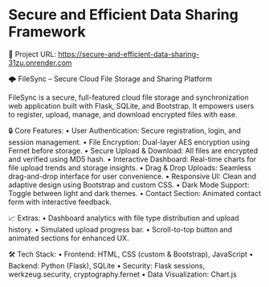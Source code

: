 # Secure and Efficient Data Sharing Framework

🔗 Project URL: https://secure-and-efficient-data-sharing-31zu.onrender.com 

🌩️ FileSync – Secure Cloud File Storage and Sharing Platform

FileSync is a secure, full-featured cloud file storage and synchronization web application built with Flask, SQLite, and Bootstrap. It empowers users to register, upload, manage, and download encrypted files with ease.

🔒 Core Features:
	•	User Authentication: Secure registration, login, and session management.
	•	File Encryption: Dual-layer AES encryption using Fernet before storage.
	•	Secure Upload & Download: All files are encrypted and verified using MD5 hash.
	•	Interactive Dashboard: Real-time charts for file upload trends and storage insights.
	•	Drag & Drop Uploads: Seamless drag-and-drop interface for user convenience.
	•	Responsive UI: Clean and adaptive design using Bootstrap and custom CSS.
	•	Dark Mode Support: Toggle between light and dark themes.
	•	Contact Section: Animated contact form with interactive feedback.

📈 Extras:
	•	Dashboard analytics with file type distribution and upload history.
	•	Simulated upload progress bar.
	•	Scroll-to-top button and animated sections for enhanced UX.

🛠️ Tech Stack:
	•	Frontend: HTML, CSS (custom & Bootstrap), JavaScript
	•	Backend: Python (Flask), SQLite
	•	Security: Flask sessions, werkzeug.security, cryptography.fernet
	•	Data Visualization: Chart.js
